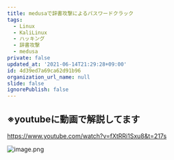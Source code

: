 ```yaml
---
title: medusaで辞書攻撃によるパスワードクラック
tags:
  - Linux
  - KaliLinux
  - ハッキング
  - 辞書攻撃
  - medusa
private: false
updated_at: '2021-06-14T21:29:28+09:00'
id: 4d39ed7a69ca62d91b96
organization_url_name: null
slide: false
ignorePublish: false
---
```

※youtubeに動画で解説してます
-
https://www.youtube.com/watch?v=fXtRRi1Sxu8&t=217s

![image.png](https://qiita-image-store.s3.ap-northeast-1.amazonaws.com/0/924512/255d2792-844c-2928-172d-37ac8588e363.png)

